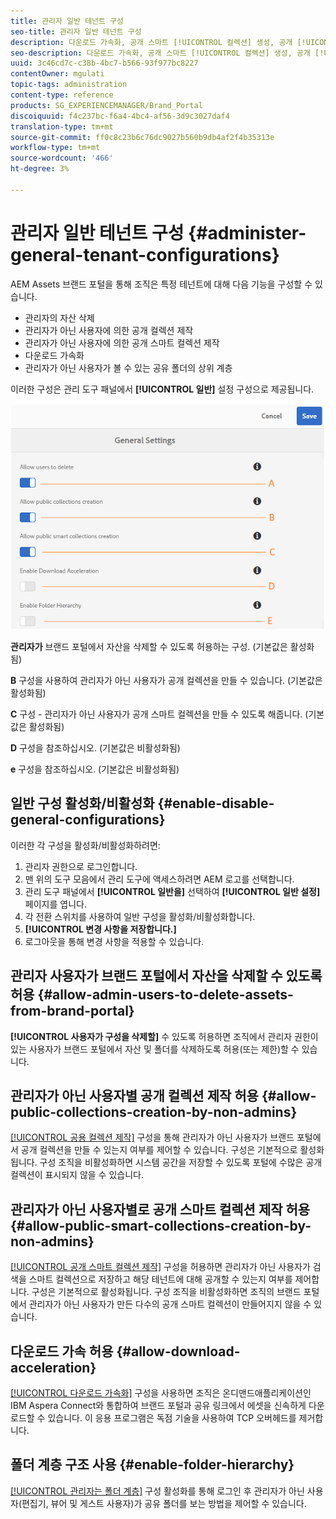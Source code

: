 ```yaml
---
title: 관리자 일반 테넌트 구성
seo-title: 관리자 일반 테넌트 구성
description: 다운로드 가속화, 공개 스마트 [!UICONTROL 컬렉션] 생성, 공개 [!UICONTROL 컬렉션] 생성, 관리 사용자가 테넌트의 자산을 삭제할 수 있도록 합니다.
seo-description: 다운로드 가속화, 공개 스마트 [!UICONTROL 컬렉션] 생성, 공개 [!UICONTROL 컬렉션] 생성, 관리 사용자가 테넌트의 자산을 삭제할 수 있도록 합니다.
uuid: 3c46cd7c-c38b-4bc7-b566-93f977bc8227
contentOwner: mgulati
topic-tags: administration
content-type: reference
products: SG_EXPERIENCEMANAGER/Brand_Portal
discoiquuid: f4c237bc-f6a4-4bc4-af56-3d9c3027daf4
translation-type: tm+mt
source-git-commit: ff0c8c23b6c76dc9027b560b9db4af2f4b35313e
workflow-type: tm+mt
source-wordcount: '466'
ht-degree: 3%

---
```



# 관리자 일반 테넌트 구성 {#administer-general-tenant-configurations}

AEM Assets 브랜드 포털을 통해 조직은 특정 테넌트에 대해 다음 기능을 구성할 수 있습니다.

* 관리자의 자산 삭제
* 관리자가 아닌 사용자에 의한 공개 컬렉션 제작
* 관리자가 아닌 사용자에 의한 공개 스마트 컬렉션 제작
* 다운로드 가속화
* 관리자가 아닌 사용자가 볼 수 있는 공유 폴더의 상위 계층

이러한 구성은 관리 도구 패널에서 **[!UICONTROL 일반]** 설정 구성으로 제공됩니다.

![](assets/general-configs.png)

**관리자가** 브랜드 포털에서 자산을 삭제할 수 있도록 허용하는 구성. (기본값은 활성화됨)

**B** 구성을 사용하여 관리자가 아닌 사용자가 공개 컬렉션을 만들 수 있습니다. (기본값은 활성화됨)

**C** 구성 - 관리자가 아닌 사용자가 공개 스마트 컬렉션을 만들 수 있도록 해줍니다. (기본값은 활성화됨)

**D** 구성을 참조하십시오. (기본값은 비활성화됨)

**e** 구성을 참조하십시오. (기본값은 비활성화됨)

## 일반 구성 활성화/비활성화 {#enable-disable-general-configurations}

이러한 각 구성을 활성화/비활성화하려면:

1. 관리자 권한으로 로그인합니다.
1. 맨 위의 도구 모음에서 관리 도구에 액세스하려면 AEM 로고를 선택합니다.
1. 관리 도구 패널에서 **[!UICONTROL 일반을]** 선택하여 **[!UICONTROL 일반 설정]** 페이지를 엽니다.
1. 각 전환 스위치를 사용하여 일반 구성을 활성화/비활성화합니다.
1. **[!UICONTROL 변경 사항을 저장합니다.]**
1. 로그아웃을 통해 변경 사항을 적용할 수 있습니다.

## 관리자 사용자가 브랜드 포털에서 자산을 삭제할 수 있도록 허용 {#allow-admin-users-to-delete-assets-from-brand-portal}

**[!UICONTROL 사용자가 구성을 삭제할]** 수 있도록 허용하면 조직에서 관리자 권한이 있는 사용자가 브랜드 포털에서 자산 및 폴더를 삭제하도록 허용(또는 제한)할 수 있습니다.

## 관리자가 아닌 사용자별 공개 컬렉션 제작 허용 {#allow-public-collections-creation-by-non-admins}

[[!UICONTROL 공용 컬렉션 제작]](../using/brand-portal-share-collection.md#main-pars-text-1915052376) 구성을 통해 관리자가 아닌 사용자가 브랜드 포털에서 공개 컬렉션을 만들 수 있는지 여부를 제어할 수 있습니다. 구성은 기본적으로 활성화됩니다. 구성 조직을 비활성화하면 시스템 공간을 저장할 수 있도록 포털에 수많은 공개 컬렉션이 표시되지 않을 수 있습니다.

## 관리자가 아닌 사용자별로 공개 스마트 컬렉션 제작 허용 {#allow-public-smart-collections-creation-by-non-admins}

[[!UICONTROL 공개 스마트 컬렉션 제작]](../using/brand-portal-searching.md#main-pars-header-500620467) 구성을 허용하면 관리자가 아닌 사용자가 검색을 스마트 컬렉션으로 저장하고 해당 테넌트에 대해 공개할 수 있는지 여부를 제어합니다. 구성은 기본적으로 활성화됩니다. 구성 조직을 비활성화하면 조직의 브랜드 포털에서 관리자가 아닌 사용자가 만든 다수의 공개 스마트 컬렉션이 만들어지지 않을 수 있습니다.

## 다운로드 가속 허용 {#allow-download-acceleration}

[[!UICONTROL 다운로드 가속화]](../using/accelerated-download.md) 구성을 사용하면 조직은 온디맨드애플리케이션인 IBM Aspera Connect와 통합하여 브랜드 포털과 공유 링크에서 에셋을 신속하게 다운로드할 수 있습니다. 이 응용 프로그램은 독점 기술을 사용하여 TCP 오버헤드를 제거합니다.

## 폴더 계층 구조 사용 {#enable-folder-hierarchy}

[[!UICONTROL 관리자는 폴더 계층]](../using/brand-portal-sharing-folders.md#non-admin-user-access-to-shared-folders) 구성 활성화를 통해 로그인 후 관리자가 아닌 사용자(편집기, 뷰어 및 게스트 사용자)가 공유 폴더를 보는 방법을 제어할 수 있습니다.
